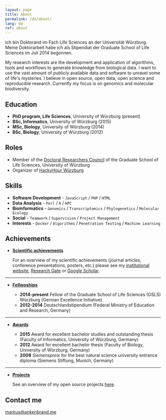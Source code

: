 ```yaml
---
layout: page
title: About
permalink: /de/about/
lang: de
ref: about
---
```


Ich bin Doktorand im Fach Life Sciences an der Universität Würzburg.
Meine Doktorarbeit habe ich als Stipendiat der Graduate School of Life Sciences im Juli 2014 begonnen.

My research interests are the development and application of algorithms, tools and workflows to generate knowledge from biological data. I want to use the vast amount of publicly available data and software to unravel some of life's mysteries. I believe in open source, open data, open science and reproducible research. Currently my focus is on genomics and molecular biodiversity.

## Education

* **PhD program, Life Sciences**, University of Würzburg (present)
* **BSc, Informatics**, University of Würzburg (2015)
* **MSc, Biology**, University of Würzburg (2014)
* **BSc, Biology**, University of Würzburg (2012)

## Roles

* Member of the [Doctoral Researchers Council](http://www.graduateschools.uni-wuerzburg.de/life_sciences/doctoral_researchers/doctoral_researchers_council/) of the Graduate School of Life Sciences, University of Würzburg
* Organizer of [HackyHour Würzburg](http://hackyhour.github.io/Wuerzburg/)

## Skills

* **Software Development** - `JavaScript` / `PHP` / `HTML`
* **Data Analysis** - `Perl` / `R` / `HPC`
* **Bioinformatics** - `Genomics` / `Transcriptomics` / `Phylogenetics` / `Molecular Ecology`
* **Social** - `Teamwork` / `Supervision` / `Project Management`
* **Interests** - `Docker` / `Algorithms` / `Penetration Testing` / `Machine Learning`
    
    
## Achievements


* [**Scientific achievements**](#)
   
    For an overview of my scientific achievements (journal articles, conference presentations, posters, etc.) please see my [institutional website](http://www.zoo3.biozentrum.uni-wuerzburg.de/team/ankenbrand/), [Research Gate](https://www.researchgate.net/profile/Markus_Ankenbrand) or [Google Scholar](https://scholar.google.de/citations?user=Qroex8UAAAAJ).

***

* [**Fellwoships**](#)

    - **2014-present** Fellow of the Graduate School of Life Sciences (GSLS) Würzburg (German Excellence Initiative)
    - **2012-2014** Deutschlandstipendium (Federal Ministry of Education and Research, Germany)

***

* [**Awards**](#)

    - **2015** Award for excellent bachelor studies and outstanding thesis (Faculty of Informatics, University of Würzburg, Germany)
    - **2012** Award for excellent bachelor thesis (Faculty of Biology, University of Würzburg, Germany)
    - **2008** *Siemenspreis* for the best natural science university entrance diploma (Siemens Stiftung, Munich, Germany)

***

* [**Projects**](#)

    See an overview of my open source projects [here](../projects/).

## Contact me

[markus@ankenbrand.me](mailto:markus@ankenbrand.me)
